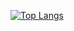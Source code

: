 [![Top Langs](https://github-readme-stats.vercel.app/api/top-langs/?username=jongha)](https://github.com/jongha/github-readme-stats)
